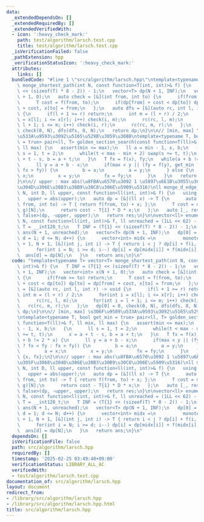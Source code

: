 ```yaml
---
data:
  _extendedDependsOn: []
  _extendedRequiredBy: []
  _extendedVerifiedWith:
  - icon: ':heavy_check_mark:'
    path: test/algorithm/larsch.test.cpp
    title: test/algorithm/larsch.test.cpp
  _isVerificationFailed: false
  _pathExtension: hpp
  _verificationStatusIcon: ':heavy_check_mark:'
  attributes:
    links: []
  bundledCode: "#line 1 \"src/algorithm/larsch.hpp\"\ntemplate<typename T> vector<T>\
    \ monge_shortest_path(int N, const function<T(int, int)>& f) {\n   T INF = (T{1}\
    \ << (sizeof(T) * 8 - 2)) - 1;\n   vector<T> dp(N + 1, INF);\n   vector<int> x(N\
    \ + 1, 0);\n   auto check = [&](int from, int to) {\n      if(from >= to) return;\n\
    \      T cost = f(from, to);\n      if(dp[from] + cost < dp[to]) dp[to] = dp[from]\
    \ + cost, x[to] = from;\n   };\n   auto dfs = [&](auto rc, int l, int r) -> void\
    \ {\n      if(l + 1 >= r) return;\n      int m = (l + r) / 2;\n      for(int i\
    \ = x[l]; i <= x[r]; i++) check(i, m);\n      rc(rc, l, m);\n      for(int i =\
    \ l + 1; i <= m; i++) check(i, r);\n      rc(rc, m, r);\n   };\n   dp[0] = 0,\
    \ check(0, N), dfs(dfs, 0, N);\n   return dp;\n}\n\n// [min, max] \u306F\u9589\
    \u533A\u9593\u3092\u5165\u529B\u3059\u308B\ntemplate<typename T, bool get_min\
    \ = true> pair<ll, T> golden_section_search(const function<T(ll)>& f, ll min,\
    \ ll max) {\n   assert(min <= max);\n   ll a = min - 1, x, b;\n   {\n      ll\
    \ s = 1, t = 2;\n      while(t < max - min + 2) swap(s += t, t);\n      x = a\
    \ + t - s, b = a + t;\n   }\n   T fx = f(x), fy;\n   while(a + b != 2 * x) {\n\
    \      ll y = a + b - x;\n      if(max < y || (fy = f(y), get_min ? fx < fy :\
    \ fx > fy)) {\n         b = a;\n         a = y;\n      } else {\n         a =\
    \ x;\n         x = y;\n         fx = fy;\n      }\n   }\n   return {x, fx};\n\
    }\n\n// upper : max abs(\u8FBA\u6570\u3092 1 \u5897\u6E1B\u3055\u305B\u305F\u3068\
    \u304D\u306E\u30B3\u30B9\u30C8\u306E\u5909\u5316)\nll monge_d_edge_shortest_path(int\
    \ N, int D, ll upper, const function<ll(int, int)>& f) {\n   using T = __int128_t;\n\
    \   upper = abs(upper);\n   auto dp = [&](ll x) -> T {\n      auto g = [&](int\
    \ from, int to) -> T { return f(from, to) + x; };\n      T cost = monge_shortest_path<T>(N,\
    \ g)[N];\n      return cost - T{1} * D * x;\n   };\n   auto [_, res] = golden_section_search<T,\
    \ false>(dp, -upper, upper);\n   return res;\n}\n\nvector<ll> enumerate_monge_d(int\
    \ N, const function<ll(int, int)>& f, ll unreached = (1LL << 62) - 1) {\n   using\
    \ T = __int128_t;\n   T INF = (T{1} << (sizeof(T) * 8 - 2)) - 1;\n   vector<ll>\
    \ ans(N + 1, unreached);\n   vector<T> dp(N + 1, INF);\n   dp[0] = 0;\n   for(int\
    \ d = 1; d <= N; d++) {\n      vector<int> midx =\n          monotone_minima<T>(N\
    \ + 1, N + 1, [&](int j, int i) -> T { return i < j ? dp[i] + f(i, j) : INF; });\n\
    \      for(int i = N; i >= d; i--) dp[i] = dp[midx[i]] + f(midx[i], i);\n    \
    \  ans[d] = dp[N];\n   }\n   return ans;\n}\n"
  code: "template<typename T> vector<T> monge_shortest_path(int N, const function<T(int,\
    \ int)>& f) {\n   T INF = (T{1} << (sizeof(T) * 8 - 2)) - 1;\n   vector<T> dp(N\
    \ + 1, INF);\n   vector<int> x(N + 1, 0);\n   auto check = [&](int from, int to)\
    \ {\n      if(from >= to) return;\n      T cost = f(from, to);\n      if(dp[from]\
    \ + cost < dp[to]) dp[to] = dp[from] + cost, x[to] = from;\n   };\n   auto dfs\
    \ = [&](auto rc, int l, int r) -> void {\n      if(l + 1 >= r) return;\n     \
    \ int m = (l + r) / 2;\n      for(int i = x[l]; i <= x[r]; i++) check(i, m);\n\
    \      rc(rc, l, m);\n      for(int i = l + 1; i <= m; i++) check(i, r);\n   \
    \   rc(rc, m, r);\n   };\n   dp[0] = 0, check(0, N), dfs(dfs, 0, N);\n   return\
    \ dp;\n}\n\n// [min, max] \u306F\u9589\u533A\u9593\u3092\u5165\u529B\u3059\u308B\
    \ntemplate<typename T, bool get_min = true> pair<ll, T> golden_section_search(const\
    \ function<T(ll)>& f, ll min, ll max) {\n   assert(min <= max);\n   ll a = min\
    \ - 1, x, b;\n   {\n      ll s = 1, t = 2;\n      while(t < max - min + 2) swap(s\
    \ += t, t);\n      x = a + t - s, b = a + t;\n   }\n   T fx = f(x), fy;\n   while(a\
    \ + b != 2 * x) {\n      ll y = a + b - x;\n      if(max < y || (fy = f(y), get_min\
    \ ? fx < fy : fx > fy)) {\n         b = a;\n         a = y;\n      } else {\n\
    \         a = x;\n         x = y;\n         fx = fy;\n      }\n   }\n   return\
    \ {x, fx};\n}\n\n// upper : max abs(\u8FBA\u6570\u3092 1 \u5897\u6E1B\u3055\u305B\
    \u305F\u3068\u304D\u306E\u30B3\u30B9\u30C8\u306E\u5909\u5316)\nll monge_d_edge_shortest_path(int\
    \ N, int D, ll upper, const function<ll(int, int)>& f) {\n   using T = __int128_t;\n\
    \   upper = abs(upper);\n   auto dp = [&](ll x) -> T {\n      auto g = [&](int\
    \ from, int to) -> T { return f(from, to) + x; };\n      T cost = monge_shortest_path<T>(N,\
    \ g)[N];\n      return cost - T{1} * D * x;\n   };\n   auto [_, res] = golden_section_search<T,\
    \ false>(dp, -upper, upper);\n   return res;\n}\n\nvector<ll> enumerate_monge_d(int\
    \ N, const function<ll(int, int)>& f, ll unreached = (1LL << 62) - 1) {\n   using\
    \ T = __int128_t;\n   T INF = (T{1} << (sizeof(T) * 8 - 2)) - 1;\n   vector<ll>\
    \ ans(N + 1, unreached);\n   vector<T> dp(N + 1, INF);\n   dp[0] = 0;\n   for(int\
    \ d = 1; d <= N; d++) {\n      vector<int> midx =\n          monotone_minima<T>(N\
    \ + 1, N + 1, [&](int j, int i) -> T { return i < j ? dp[i] + f(i, j) : INF; });\n\
    \      for(int i = N; i >= d; i--) dp[i] = dp[midx[i]] + f(midx[i], i);\n    \
    \  ans[d] = dp[N];\n   }\n   return ans;\n}\n"
  dependsOn: []
  isVerificationFile: false
  path: src/algorithm/larsch.hpp
  requiredBy: []
  timestamp: '2025-02-25 03:49:40+09:00'
  verificationStatus: LIBRARY_ALL_AC
  verifiedWith:
  - test/algorithm/larsch.test.cpp
documentation_of: src/algorithm/larsch.hpp
layout: document
redirect_from:
- /library/src/algorithm/larsch.hpp
- /library/src/algorithm/larsch.hpp.html
title: src/algorithm/larsch.hpp
---
```

